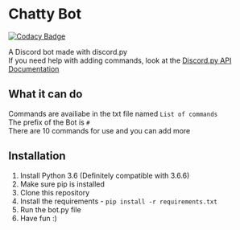 # Chatty Bot

[![Codacy Badge](https://api.codacy.com/project/badge/Grade/ae3c47f72ca044edbfe49b3f841d2c82)](https://www.codacy.com/project/ItzAfroBoy/DiscordBot/dashboard?utm_source=github.com&amp;utm_medium=referral&amp;utm_content=ItzAfroBoy/DiscordBot&amp;utm_campaign=Badge_Grade_Dashboard)

A Discord bot made with discord.py  
If you need help with adding commands, look at the [Discord.py API Documentation](http://discordpy.readthedocs.io/en/latest/api.html#)

## What it can do  

Commands are availiabe in the txt file named `List of commands`  
The prefix of the Bot is `#`  
There are 10 commands for use and you can add more  

## Installation

1. Install Python 3.6 (Definitely compatible with 3.6.6)
2. Make sure pip is installed
3. Clone this repository
4. Install the requirements - `pip install -r requirements.txt`
5. Run the bot.py file
6. Have fun :)